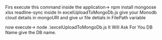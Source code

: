 Firs execute this command inside the application-> npm install mongoose xlsx readline-sync inside 
In excelUploadToMongoDb.js give your Monodb cloud details in mongoURI and give ur file detials in FilePath variable

now execute-> node .\excelUploadToMongoDb.js
It Will Ask For You DB Name give the DB name.
